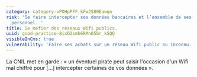 ```yaml
---
category: category-vPOHpPFF_kFw2S80Eawqn
risk: 'Se faire intercepter ses données bancaires et l’ensemble de ses données à caractère
  personnel. '
title: Se méfier des réseaux Wifi publics.
uuid: good-practice-8ixD2smb6RMn05br_kSQQ
visibleInCms: true
vulnerability: 'Faire ses achats sur un réseau Wifi public ou inconnu. '
---
```


La CNIL met en garde : « un éventuel pirate peut saisir l'occasion d'un Wifi mal chiffré pour \[...] intercepter certaines de vos données ».